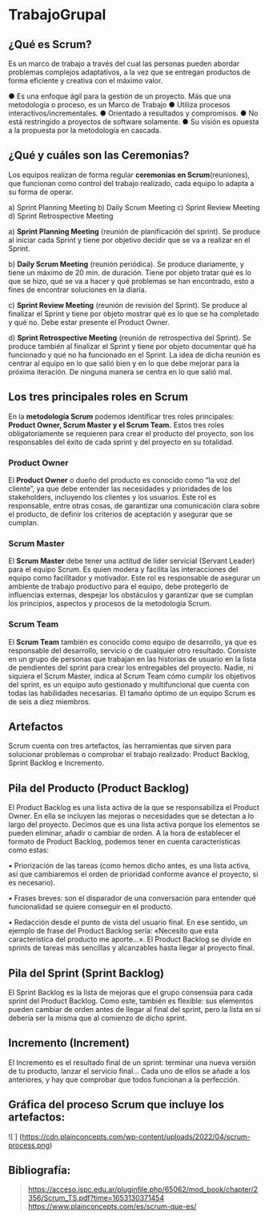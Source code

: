 # TrabajoGrupal

## ¿Qué es Scrum?
Es un marco de trabajo a través del cual las personas pueden abordar problemas  complejos adaptativos, a la vez que se entregan productos de forma eficiente y creativa con el máximo valor.

● Es una enfoque ágil para la gestión de un proyecto. Más que una metodología o proceso, es un Marco de Trabajo
● Utiliza procesos interactivos/incrementales.
● Orientado a resultados y compromisos.
● No está restringido a proyectos de software solamente.
● Su visión es opuesta a la propuesta por la metodología en cascada.

## ¿Qué y cuáles son las Ceremonias?

Los equipos realizan de forma regular **ceremonias en Scrum**(reuniones), que funcionan como control del trabajo realizado, cada equipo lo adapta a su forma de
operar. 

a) Sprint Planning Meeting
b) Daily Scrum Meeting
c) Sprint Review Meeting
d) Sprint Retrospective Meeting

a) **Sprint Planning Meeting** (reunión de planificación del sprint). 
Se produce al iniciar cada Sprint y tiene por objetivo decidir que se va a realizar en el Sprint.

b) **Daily Scrum Meeting** (reunión periódica). Se produce diariamente, y tiene un máximo de 20 min. de duración. Tiene por objeto tratar qué es lo que se hizo, qué
se va a hacer y qué problemas se han encontrado, esto a fines de encontrar soluciones en la diaria.

c) **Sprint Review Meeting** (reunión de revisión del Sprint). 
Se produce al finalizar el Sprint y tiene por objeto mostrar qué es lo que se ha completado y qué no. Debe estar presente el Product Owner.

d) **Sprint Retrospective Meeting** (reunión de retrospectiva del Sprint). Se produce también al finalizar el Sprint y tiene por objeto documentar qué ha funcionado
y qué no ha funcionado en el Sprint. La idea de dicha reunión es centrar al equipo en lo que salió bien y en lo que debe mejorar para la próxima iteración. De
ninguna manera se centra en lo que salió mal.

## Los tres principales roles en Scrum

En la **metodología Scrum** podemos identificar tres roles principales: **Product Owner, Scrum Master y el Scrum Team.** Estos tres roles obligatoriamente se requieren para crear el producto del proyecto, son los responsables del éxito de cada sprint y del proyecto en su totalidad.

### Product Owner
El **Product Owner** o dueño del producto es conocido como “la voz del cliente”, ya que debe entender las necesidades y prioridades de los stakeholders, incluyendo los clientes y los usuarios. Este rol es responsable, entre otras cosas, de garantizar una comunicación clara sobre el producto, de definir los criterios de aceptación y asegurar que se cumplan.

### Scrum Master
El **Scrum Master** debe tener una actitud de líder servicial (Servant Leader) para el equipo Scrum. Es quien modera y facilita las interacciones del equipo como facilitador y motivador. Este rol es responsable de asegurar un ambiente de trabajo productivo para el equipo, debe protegerlo de influencias externas, despejar los obstáculos y garantizar que se cumplan los principios, aspectos y procesos de la metodología Scrum.

### Scrum Team
El **Scrum Team** también es conocido como equipo de desarrollo, ya que es responsable del desarrollo, servicio o de cualquier otro resultado. Consiste en un grupo de personas que trabajan en las historias de usuario en la lista de pendientes del sprint para crear los entregables del proyecto. Nadie, ni siquiera el Scrum Master, indica al Scrum Team cómo cumplir los objetivos del sprint, es un equipo auto gestionado y multifuncional que cuenta con todas las habilidades necesarias. El tamaño óptimo de un equipo Scrum es de seis a diez miembros.

## **Artefactos**

Scrum cuenta con tres artefactos, las herramientas que sirven para solucionar problemas o comprobar el trabajo realizado: Product Backlog, Sprint Backlog e Incremento.

## Pila del Producto (**Product Backlog**)

El Product Backlog es una lista activa de la que se responsabiliza el Product Owner. En ella se incluyen las mejoras o necesidades que se detectan a lo largo del proyecto. Decimos que es una lista activa porque los elementos se pueden eliminar, añadir o cambiar de orden.
A la hora de establecer el formato de Product Backlog, podemos tener en cuenta características como estas:

•	Priorización de las tareas (como hemos dicho antes, es una lista activa, así que cambiaremos el orden de prioridad conforme avance el proyecto, si es necesario).

•	Frases breves: son el disparador de una conversación para entender qué funcionalidad se quiere conseguir en el producto.

•	Redacción desde el punto de vista del usuario final. En ese sentido, un ejemplo de frase del Product Backlog sería: «Necesito que esta característica del producto me aporte…».
El Product Backlog se divide en sprints de tareas más sencillas y alcanzables hasta llegar al proyecto final.

## Pila del Sprint (**Sprint Backlog**)

El Sprint Backlog es la lista de mejoras que el grupo consensúa para cada sprint del Product Backlog. Como este, también es flexible: sus elementos pueden cambiar
de orden antes de llegar al final del sprint, pero la lista en sí debería ser la misma que al comienzo de dicho sprint.

## Incremento (**Increment**)

El Incremento es el resultado final de un sprint: terminar una nueva versión de tu producto, lanzar el servicio final… Cada uno de ellos se añade a los anteriores,
y hay que comprobar que todos funcionan a la perfección.

## **Gráfica del proceso Scrum que incluye los artefactos:**

![ ] (https://cdn.plainconcepts.com/wp-content/uploads/2022/04/scrum-process.png)

## **Bibliografía:**

>https://acceso.ispc.edu.ar/pluginfile.php/65062/mod_book/chapter/2356/Scrum_TS.pdf?time=1653130371454
>https://www.plainconcepts.com/es/scrum-que-es/


